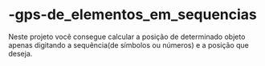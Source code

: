 # -gps-de_elementos_em_sequencias
Neste projeto você consegue calcular a posição de determinado objeto apenas digitando a sequência(de símbolos ou números) e a posição que deseja.
